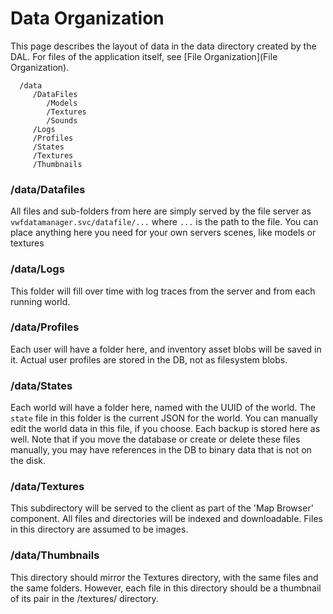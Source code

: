 # Data Organization

This page describes the layout of data in the data directory created by the DAL. For files of the application itself, see [File Organization](File Organization). 

```
  /data
     /DataFiles
        /Models
        /Textures
        /Sounds
     /Logs
     /Profiles
     /States
     /Textures
     /Thumbnails
```

### /data/Datafiles
All files and sub-folders from here are simply served by the file server as `vwfdatamanager.svc/datafile/...` where `...` is the path to the file. You can place anything here you need for your own servers scenes, like models or textures

### /data/Logs
This folder will fill over time with log traces from the server and from each running world.

### /data/Profiles
Each user will have a folder here, and inventory asset blobs will be saved in it. Actual user profiles are stored in the DB, not as filesystem blobs.

### /data/States
Each world will have a folder here, named with the UUID of the world. The `state` file in this folder is the current JSON for the world. You can manually edit the world data in this file, if you choose. Each backup is stored here as well. Note that if you move the database or create or delete these files manually, you may have references in the DB to binary data that is not on the disk.

### /data/Textures
This subdirectory will be served to the client as part of the 'Map Browser' component. All files and directories will be indexed and downloadable. Files in this directory are assumed to be images.

### /data/Thumbnails
This directory should mirror the Textures directory, with the same files and the same folders. However, each file in this directory should be a thumbnail of its pair in the /textures/ directory.